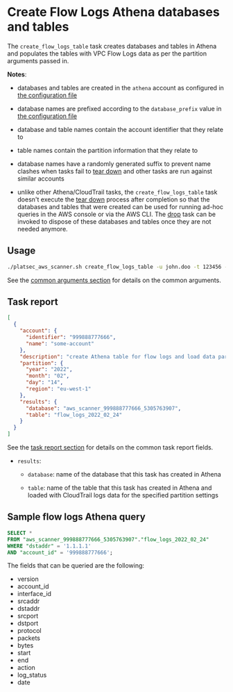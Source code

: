 # Create Flow Logs Athena databases and tables

The `create_flow_logs_table` task creates databases and tables in Athena and populates the tables with VPC Flow Logs
data as per the partition arguments passed in.

**Notes**:

- databases and tables are created in the `athena` account as configured in
  [the configuration file](../configuration.md#athena)

- database names are prefixed according to the `database_prefix` value in
  [the configuration file](../configuration.md#athena)

- database and table names contain the account identifier that they relate to

- table names contain the partition information that they relate to

- database names have a randomly generated suffix to prevent name clashes when tasks fail to
  [tear down](../usage.md#task-setup-and-tear-down) and other tasks are run against similar accounts

- unlike other Athena/CloudTrail tasks, the `create_flow_logs_table` task doesn't execute the
  [tear down](../usage.md#task-setup-and-tear-down) process after completion so that the databases and tables that
  were created can be used for running ad-hoc queries in the AWS console or via the AWS CLI. The [drop](drop.md) task
  can be invoked to dispose of these databases and tables once they are not needed anymore.

## Usage

```sh
./platsec_aws_scanner.sh create_flow_logs_table -u john.doo -t 123456 -y 2022 -m 2 -d 14
```

See the [common arguments section](../usage.md#common-arguments) for details on the common arguments.

## Task report

```json
[
  {
    "account": {
      "identifier": "999888777666",
      "name": "some-account"
    },
    "description": "create Athena table for flow logs and load data partition",
    "partition": {
      "year": "2022",
      "month": "02",
      "day": "14",
      "region": "eu-west-1"
    },
    "results": {
      "database": "aws_scanner_999888777666_5305763907",
      "table": "flow_logs_2022_02_24"
    }
  }
]
```

See the [task report section](../usage.md#task-report) for details on the common task report fields.

- `results`:

  - `database`: name of the database that this task has created in Athena

  - `table`: name of the table that this task has created in Athena and loaded with CloudTrail logs data for the
      specified partition settings

## Sample flow logs Athena query

```sql
SELECT *
FROM "aws_scanner_999888777666_5305763907"."flow_logs_2022_02_24"
WHERE "dstaddr" = '1.1.1.1'
AND "account_id" = '999888777666';
```

The fields that can be queried are the following:

- version
- account_id
- interface_id
- srcaddr
- dstaddr
- srcport
- dstport
- protocol
- packets
- bytes
- start
- end
- action
- log_status
- date
